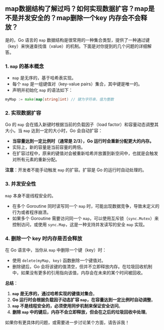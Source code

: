 ## map数据结构了解过吗？如何实现数据扩容？map是不是并发安全的？map删除一个key 内存会不会释放？

是的，Go 语言的 `map` 数据结构是很常用的一种集合类型，提供了一种通过键（key）来快速查找值（value）的机制。下面是对你提到的几个问题的详细解答。

### 1. `map` 的基本概念

- `map` 是无序的，基于哈希表实现。
- 每个 `map` 是一组键值对（key-value pairs）集合，其中键是唯一的。
- 声明并初始化 `map` 的语法如下：

```go
myMap := make(map[string]int) // 键为字符串，值为整数
```

### 2. 实现数据扩容

Go 的 `map` 会在插入新键时根据当前的负载因子（load factor）和容量动态调整其大小。当 `map` 达到一定的大小时，Go 会自动扩容：

- **当容量达到一定比例时（通常是 2/3），Go 运行时会重新分配更大的内存。**
- 实际上，新的容量是当前容量的两倍。
- 在扩容过程中，原来的键值对会被重新哈希并放置到新空间中，也就是会触发对所有元素的重新分配。

**注意**：开发者不能手动触发 `map` 的扩容。扩容是 Go 的运行时自动处理的。

### 3. 并发安全性

`map` 本身不是线程安全的。

- 在多个 Goroutine 同时读写同一个 `map` 时，可能出现数据竞争，导致未定义的行为或者程序崩溃。
- 如果多个 Goroutine 需要访问同一个 `map`，可以使用互斥锁（`sync.Mutex`）来控制访问，或使用 `sync.Map`，这是一种支持并发读写的安全 `map` 实现。

### 4. 删除一个 key 时内存是否会释放

在 Go 语言中，当你从 `map` 中删除一个键（key）时：

- 使用 `delete(myMap, key)` 函数删除一个键值对。
- 删除键后，Go 会将该键的值清空，但并不立即释放内存。在垃圾回收机制中，如果没有更多的引用指向该值，内存会在未来的某个时间被回收。

**总结**：

1. **`map` 是无序的，通过哈希实现的键值对集合**。
2. **Go 运行时会根据负载因子动态扩容 `map`，在容量达到一定比例时自动调整**。
3. **`map` 不是线程安全的，必须使用同步机制来保证安全访问**。
4. **删除 `map` 中的键后，内存不会立即释放，但会在之后的垃圾回收中处理**。

如果你有更具体的问题，或需要进一步讨论某个方面，请告诉我！